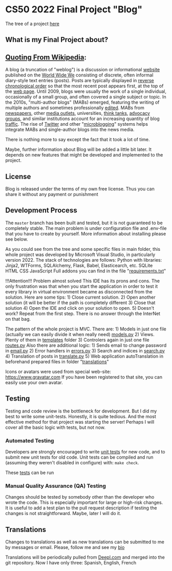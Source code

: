 CS50 2022 Final Project "Blog"
=====================================

The tree of a project [here](https://github.com/Demanrusss/CS50x_Harvard/tree/main/Final_Project/Blog)

What is my Final Project about?
---------------------

## [Quoting From Wikipedia](https://en.wikipedia.org/wiki/Blog):
A blog (a truncation of "weblog") is a discussion or informational [website](https://en.wikipedia.org/wiki/Website) published on the [World Wide We](https://en.wikipedia.org/wiki/World_Wide_Web)
consisting of discrete, often informal diary-style text entries (posts). Posts are typically displayed in [reverse 
chronological order](https://en.wikipedia.org/wiki/Reverse_chronology) so that the most recent post appears first, at the top of the [web page](https://en.wikipedia.org/wiki/Web_page). Until 2009, blogs 
were usually the work of a single individual, occasionally of a small group, and often covered a single subject 
or topic. In the 2010s, "multi-author blogs" (MABs) emerged, featuring the writing of multiple authors and sometimes 
professionally [edited](https://en.wikipedia.org/wiki/Editing). MABs from [newspapers](https://en.wikipedia.org/wiki/Newspaper), other [media outlets](https://en.wikipedia.org/wiki/News_media), universities, [think tanks](https://en.wikipedia.org/wiki/Think_tank), [advocacy groups](https://en.wikipedia.org/wiki/Advocacy_group), 
and similar institutions account for an increasing quantity of blog [traffic](https://en.wikipedia.org/wiki/Web_traffic). The rise of [Twitter](https://en.wikipedia.org/wiki/Twitter) and other "[microblogging](https://en.wikipedia.org/wiki/Microblogging)" 
systems helps integrate MABs and single-author blogs into the news media.

There is nothing more to say except the fact that  it took a lot of time.

Maybe, further information about Blog will be added a little bit later. It depends on new features that might be 
developed and implemented to the project.

License
-------

Blog is released under the terms of my own free license. Thus you can share it without any payment or punishment

Development Process
-------------------

The `master` branch has been built and tested, but it is not guaranteed to be
completely stable. The main problem is under configuration file and .env-file that you have to create by yourself.
More information about installing please see below.

As you could see from the tree and some specific files in main folder, this whole project was developed by Microsoft
Visual Studio, in particularly version 2022. 
The stack of technologies are follows:
Python with libraries: Jinja2, WTForms, SQLAlchemy, Flask, Babel, Elasticearch, etc.
SQLite
HTML
CSS
JavaScript
Full addons you can find in the file "[requirements.txt](https://github.com/Demanrusss/CS50x_Harvard/blob/main/Final_Project/Blog/requirements.txt)"

!!!Attention!!! Problem almost solved
This IDE has its prons and cons. The only frustration was that when you start the application in order to test it every
library in virtual environment became as disconnected from the solution.
Here are some tips:
	1) Close current solution.
	2) Open another solution (it will be better if the path is completely different
	3) Close that solution
	4) Open the IDE and click on your solution to open.
	5) Doesn't work? Repeat from the first step.
There is no answer through the InterNet on that bag.

The pattern of the whole project is MVC.
There are:
	1) Models in just one file (actually we can easily divide it when really need) [models.py](https://github.com/Demanrusss/CS50x_Harvard/blob/main/Final_Project/Blog/app/models.py)
	2) Views. Plenty of them in [templates](https://github.com/Demanrusss/CS50x_Harvard/tree/main/Final_Project/Blog/app/templates) folder
	3) Controlers again in just one file [routes.py](https://github.com/Demanrusss/CS50x_Harvard/blob/main/Final_Project/Blog/app/routes.py)
Also there are additional logic:
	1) Sends email to change password in [email.py](https://github.com/Demanrusss/CS50x_Harvard/blob/main/Final_Project/Blog/app/email.py)
	2) Error handlers in [errors.py](https://github.com/Demanrusss/CS50x_Harvard/blob/main/Final_Project/Blog/app/errors.py)
	3) Search and indices in [search.py](https://github.com/Demanrusss/CS50x_Harvard/blob/main/Final_Project/Blog/app/search.py)
	4) Translation of posts in [translate.py](https://github.com/Demanrusss/CS50x_Harvard/blob/main/Final_Project/Blog/app/translate.py)
	5) Web application autoTranslation in beforehand prepared files in folder "[translations](https://github.com/Demanrusss/CS50x_Harvard/tree/main/Final_Project/Blog/app/translations)"

Icons or avatars were used from special web-site: https://www.gravatar.com
If you have been registered to that site, you can easily use your own avatar.

Testing
-------

Testing and code review is the bottleneck for development. But I did my best to write some unit-tests.
Honestly, it is quite tedious. And the most effective method for that project was starting the server!
Perhaps I will cover all the basic logic with tests, but not now.

### Automated Testing

Developers are strongly encouraged to write [unit tests](src/test/README.md) for new code, and to
submit new unit tests for old code. Unit tests can be compiled and run
(assuming they weren't disabled in configure) with: `make check`.

These [tests](https://github.com/Demanrusss/CS50x_Harvard/blob/main/Final_Project/Blog/tests.py) can be run

### Manual Quality Assurance (QA) Testing

Changes should be tested by somebody other than the developer who wrote the
code. This is especially important for large or high-risk changes. It is useful
to add a test plan to the pull request description if testing the changes is
not straightforward. Maybe, later I will do it.

Translations
------------

Changes to translations as well as new translations can be submitted to me by messages or email.
Please, follow me and see my [bio](https://github.com/Demanrusss)

Translations will be periodically pulled from [Deepl.com](https://www.deepl.com) and merged into the git repository. Now I have 
only three: Spanish, English, French